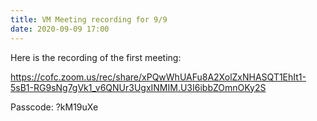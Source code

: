 ```yaml
---
title: VM Meeting recording for 9/9
date: 2020-09-09 17:00
---
```


Here is the recording of the first meeting:

https://cofc.zoom.us/rec/share/xPQwWhUAFu8A2XolZxNHASQT1EhIt1-5sB1-RG9sNg7gVk1_v6QNUr3UgxINMIM.U3I6ibbZOmnOKy2S 

Passcode: ?kM19uXe
